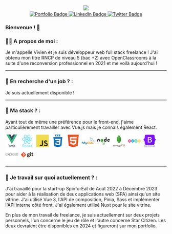 <div id="header" align="center">
  <img src="https://media.giphy.com/media/qgQUggAC3Pfv687qPC/giphy.gif" width="400"/>
  <div id="badges">
    <a href="https://www.vivieng.com/">
        <img src="https://img.shields.io/badge/Portfolio-green?style=for-the-badge&logo" alt="Portfolio Badge"/>
    </a>
    <a href="https://www.linkedin.com/in/vivien-grenier/">
        <img src="https://img.shields.io/badge/LinkedIn-blue?style=for-the-badge&logo=linkedin&logoColor=white" alt="LinkedIn Badge"/>
    </a>
    <a href="https://twitter.com/vivieng_webdev">
        <img src="https://img.shields.io/badge/Twitter-blue?style=for-the-badge&logo=twitter&logoColor=white" alt="Twitter Badge"/>
    </a>
</div>
</div>

### Bienvenue ! 👋

### 🧛‍♂️ A propos de moi :

Je m'appelle Vivien et je suis développeur web full stack freelance !
J'ai obtenu mon titre RNCP de niveau 5 (bac +2) avec OpenClassrooms à la suite d'une reconversion professionnel en 2021 et me voilà aujourd'hui !

---

### 👀 En recherche d'un job ? :

Je suis actuellement disponible !

---

### 📜 Ma stack ? :

Ayant tout de même une préférence pour le front-end, j'aime particulièrement travailler avec Vue.js mais je connais également React.

<div>
  <img src="https://github.com/devicons/devicon/blob/master/icons/vuejs/vuejs-original-wordmark.svg" title="Vue.js" alt="Vue.js" width="40" height="40"/>&nbsp;
  <img src="https://github.com/devicons/devicon/blob/master/icons/react/react-original-wordmark.svg" title="React" alt="React" width="40" height="40"/>&nbsp;
  <img src="https://github.com/devicons/devicon/blob/master/icons/javascript/javascript-original.svg" title="JavaScript" alt="JavaScript" width="40" height="40"/>&nbsp;
  <img src="https://github.com/devicons/devicon/blob/master/icons/css3/css3-plain-wordmark.svg"  title="CSS3" alt="CSS" width="40" height="40"/>&nbsp;
  <img src="https://github.com/devicons/devicon/blob/master/icons/html5/html5-original.svg" title="HTML5" alt="HTML" width="40" height="40"/>&nbsp;
  <img src="https://github.com/devicons/devicon/blob/master/icons/mysql/mysql-original-wordmark.svg" title="MySQL"  alt="MySQL" width="40" height="40"/>&nbsp;
  <img src="https://github.com/devicons/devicon/blob/master/icons/nodejs/nodejs-original-wordmark.svg" title="NodeJS" alt="NodeJS" width="40" height="40"/>&nbsp;
  <img src="https://github.com/devicons/devicon/blob/master/icons/mongodb/mongodb-original-wordmark.svg" title="MongoDB" alt="MongoDB" width="40" height="40"/>&nbsp;
  <img src="https://github.com/devicons/devicon/blob/master/icons/hugo/hugo-original-wordmark.svg" title="HUGO" alt="HUGO" width="40" height="40"/>&nbsp;
  <img src="https://github.com/devicons/devicon/blob/master/icons/bootstrap/bootstrap-original-wordmark.svg" title="Bootstrap" alt="Bootstrap" width="40" height="40"/>&nbsp;
  <img src="https://github.com/devicons/devicon/blob/master/icons/express/express-original-wordmark.svg" title="Express" alt="Express" width="40" height="40"/>&nbsp;
  <img src="https://github.com/devicons/devicon/blob/master/icons/git/git-original-wordmark.svg" title="Git" **alt="Git" width="40" height="40"/>
</div>

---

### 🚧 Je travail sur quoi actuellement ? :

J'ai travaillé pour la start-up SpinforEat de Août 2022 à Décembre 2023 pour aider à la réalisation de deux applications web (SPA) ainsi qu'un site vitrine. J'ai utilisé Vue 3, l'API de composition, Pinia, Sass et implémenter l'API interne côté front. J'ai également utilisé Nuxt pour le site vitrine.

En plus de mon travail de freelance, je suis actuellement sur deux projets personnels, l'un concerne le jeu de rôle et l'autre concerne Star Citizen. Les deux devraient être disponibles en 2024 et figureront sur mon portfolio.


<!--
**VivienG-Dev/VivienG-Dev** is a ✨ _special_ ✨ repository because its `README.md` (this file) appears on your GitHub profile.

Here are some ideas to get you started:

- 🔭 I’m currently working on ...
- 🌱 I’m currently learning ...
- 👯 I’m looking to collaborate on ...
- 🤔 I’m looking for help with ...
- 💬 Ask me about ...
- 📫 How to reach me: ...
- 😄 Pronouns: ...
- ⚡ Fun fact: ...
-->
